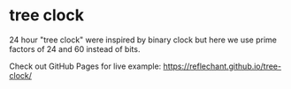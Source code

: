 # tree clock

24 hour "tree clock" were inspired by binary clock but here we use prime factors of 24 and 60 instead of bits.

Check out GitHub Pages for live example:
https://reflechant.github.io/tree-clock/